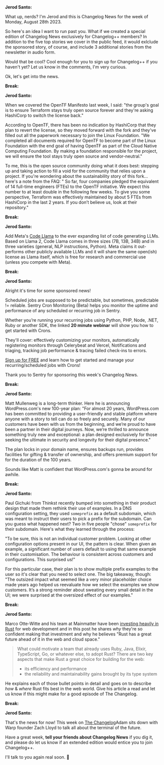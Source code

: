 **Jerod Santo:**

What up, nerds? I'm Jerod and this is Changelog News for the week of Monday, August 28th 2023.

So here's an idea I want to run past you. What if we created a special edition of Changelog News exclusively for Changelog++ members? In addition to the five top stories we cover in the public feed, it would exlclude the sponsored story, of course, and include 3 additional stories from the newsletter in audio form.

Would that be cool? Cool enough for you to sign up for Changelog++ if you haven't yet? Let us know in the comments, I'm very curious.

Ok, let's get into the news.

**Break:**

**Jerod Santo:**

When we covered the OpenTF Manifesto last week, I said: "the group's goal is to ensure Terraform stays truly open source forever and they're asking HashiCorp to switch the license back."

According to OpenTF, there has been no indication by HashiCorp that they plan to revert the license, so they moved forward with the fork and they've filled out all the paperwork necessary to join the Linux Foundation. "We completed all documents required for OpenTF to become part of the Linux Foundation with the end goal of having OpenTF as part of the Cloud Native Computing Foundation. By making a foundation responsible for the project, we will ensure the tool stays truly open source and vendor-neutral."

To me, this is the open source community doing what it does best: stepping up and taking action to fill a void for the community that relies upon a project. If you're wondering about the sustainability story of this fork... here's a note from the FAQ: " So far, four companies pledged the equivalent of 14 full-time engineers (FTEs) to the OpenTF initiative. We expect this number to at least double in the following few weeks. To give you some perspective, Terraform was effectively maintained by about 5 FTEs from HashiCorp in the last 2 years. If you don’t believe us, look at their repository."

**Break:**

**Jerod Santo:**

Add Meta's [Code Llama](https://codellama.dev/about) to the ever expanding list of code generating LLMs.  Based on Llama 2, Code Llama comes in three sizes (7B, 13B, 34B) and in three varieties (general, NLP instructions, Python). Meta claims it out-performs other publicly available LLMs and it will share the same open(ish) license as Llama itself, which is free for research and commercial use (unless you compete with Meta).

**Break:**

**Jerod Santo:**

Alright it's time for some sponsored news!

Scheduled jobs are supposed to be predictable, but sometimes, predictable != reliable. Sentry Cron Monitoring (Beta) helps you monitor the uptime and performance of any scheduled or recurring job in Sentry.

Whether you’re running your recurring jobs using Python, PHP, Node, .NET, Ruby or another SDK, the linked **20 minute webinar** will show you how to get started with Crons.

They'll cover: effectively customizing your monitors, automatically registering monitors through Celerybeat and Vercel, Notifications and triaging, tracking job performance & tracing failed check-ins to errors.

[Sign up for FREE](https://sentry.io/resources/getting-started-with-sentry-cron-monitoring/utm_medium=paid-community&utm_source=changelog&utm_campaign=newsletter&utm_content=newsletter) and learn how to get started and manage your recurring/scheduled jobs with Crons!

Thank you to Sentry for sponsoring this week's Changelog News.

**Break:**

**Jerod Santo:**

Matt Mullenweg is a long-term thinker. Here he is announcing WordPress.com's new 100-year plan: "For almost 20 years, WordPress.com has been committed to providing a user-friendly and stable platform where anyone with a story to tell can do so freely and securely. Many of our customers have been with us from the beginning, and we’re proud to have been a partner in their digital journeys. Now, we’re thrilled to announce something truly new and exceptional: a plan designed exclusively for those seeking the ultimate in security and longevity for their digital presence."

The plan locks in your domain name, ensures backups run, provides facilities for gifting & transfer of ownership, and offers premium support for for the duration of the 100 years.

Sounds like Matt is confident that WordPress.com's gonna be around for awhile.

**Break:**

**Jerod Santo:**

Paul Gichuki from Thinkst recently bumped into something in their product design that made them rethink their use of examples. In a DNS configuration setting, they used `someprefix` as a default subdomain, which was meant to instruct their users to pick a prefix for the subdomain. Can you guess what happened next? Two in five people "chose"  `someprefix` for their subdomain.  Here's what they learned through the process:

"To be sure, this is not an individual customer problem. Looking at other configuration options present in our UI, the pattern is clear. When given an example, a significant number of users default to using that same example in their customisation. The behaviour is consistent across customers and configurations. This surprised us!"

For this particular case, their plan is to show multiple prefix examples to the user so it's clear that you need to select one. The big takeaway, though: "The outsized impact what seemed like a very minor placeholder choice made years ago helped us reevaluate how we select the examples we show customers. It’s a strong reminder about sweating every small detail in the UI; we were surprised at the oversized effect of our examples."

**Break:**

**Jerod Santo:**

Marco Otte-Witte and his team at Mainmatter have been [investing heavily in Rust](https://mainmatter.com/blog/2022/10/12/making-a-strategic-bet-on-rust/) for web development and in this post he shares _why_ they're so confident making that investment and why he believes "Rust has a great future ahead of it in the web and cloud space."

> What could motivate a team that already uses Ruby, Java, Elixir, TypeScript, Go, or whatever else, to adopt Rust? There are two key aspects that make Rust a great choice for building for the web:
>
> - its efficiency and performance
> - the reliability and maintainability gains brought by its type system

He explains each of those bullet points in detail and goes on to describe _how_ & _where_ Rust fits best in the web world. Give his article a read and let us know if this might make for a good episode of The Changelog.

**Break:**

**Jerod Santo:**

That's the news for now! This week on [The Changelog](https://changelog.fm)Adam sits down with Warp founder Zach Lloyd to talk all about the terminal of the future.

Have a great week, **tell your friends about Changelog News** if you dig it, and please do let us know if an extended edition would entice you to join Changelog++.

I'll talk to you again real soon. 💚
